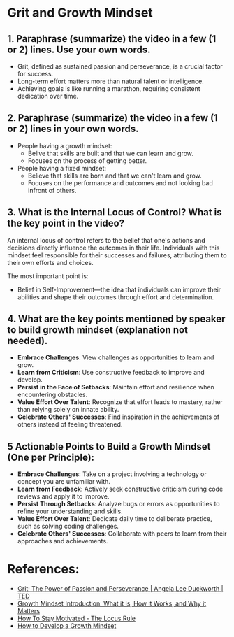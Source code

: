 # Grit and Growth Mindset

## 1. Paraphrase (summarize) the video in a few (1 or 2) lines. Use your own words.

- Grit, defined as sustained passion and perseverance, is a crucial factor for success.
- Long-term effort matters more than natural talent or intelligence.
- Achieving goals is like running a marathon, requiring consistent dedication over time. 

## 2. Paraphrase (summarize) the video in a few (1 or 2) lines in your own words.

- People having a growth mindset:
    - Belive that skills are built and that we can learn and grow.
    - Focuses on the process of getting better.
- People having a fixed mindset:
    - Believe that skills are born and that we can't learn and grow.
    - Focuses on the performance and outcomes and not looking bad infront of others.

## 3. What is the Internal Locus of Control? What is the key point in the video?

An internal locus of control refers to the belief that one's actions and decisions directly influence the outcomes in their life. Individuals with this mindset feel responsible for their successes and failures, attributing them to their own efforts and choices.


The most important point is:
- Belief in Self-Improvement—the idea that individuals can improve their abilities and shape their outcomes through effort and determination.

## 4. What are the key points mentioned by speaker to build growth mindset (explanation not needed).

- **Embrace Challenges**: View challenges as opportunities to learn and grow.
- **Learn from Criticism**: Use constructive feedback to improve and develop.
- **Persist in the Face of Setbacks**: Maintain effort and resilience when encountering obstacles.
- **Value Effort Over Talent**: Recognize that effort leads to mastery, rather than relying solely on innate ability.
- **Celebrate Others' Successes**: Find inspiration in the achievements of others instead of feeling threatened. 

## 5 Actionable Points to Build a Growth Mindset (One per Principle):

- **Embrace Challenges**: Take on a project involving a technology or concept you are unfamiliar with.
- **Learn from Feedback**: Actively seek constructive criticism during code reviews and apply it to improve.
- **Persist Through Setbacks**: Analyze bugs or errors as opportunities to refine your understanding and skills.
- **Value Effort Over Talent**: Dedicate daily time to deliberate practice, such as solving coding challenges.
- **Celebrate Others' Successes**: Collaborate with peers to learn from their approaches and achievements.

# References:
- [Grit: The Power of Passion and Perseverance | Angela Lee Duckworth | TED](https://www.youtube.com/watch?v=H14bBuluwB8)
- [Growth Mindset Introduction: What it is, How it Works, and Why it Matters](https://www.youtube.com/watch?v=75GFzikmRY0)
- [How To Stay Motivated - The Locus Rule ](https://wwwhttps://www.youtube.com/watch?v=8ZhoeSaPF-k)
- [How to Develop a Growth Mindset](https://www.youtube.com/watch?v=9DVdclX6NzY)